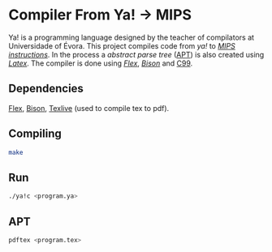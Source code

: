 # Compiler From Ya! -> MIPS

Ya! is a programming language designed by the teacher of compilators at Universidade of Évora.
This project compiles code from *ya!* to [*MIPS instructions*](https://en.wikipedia.org/wiki/MIPS_architecture). In the process a *abstract parse tree* ([APT](https://en.wikipedia.org/wiki/Parse_tree)) is also created using [*Latex*](https://en.wikipedia.org/wiki/LaTeX).
The compiler is done using [*Flex*](https://en.wikipedia.org/wiki/Flex_(lexical_analyser_generator)), [*Bison*](https://en.wikipedia.org/wiki/GNU_Bison) and [C99](https://en.wikipedia.org/wiki/C99).

## Dependencies
[Flex](https://github.com/westes/flex), [Bison](https://www.gnu.org/software/bison/), [Texlive](https://tug.org/texlive/) (used to compile tex to pdf).

## Compiling
```bash
make
```
## Run
```bash
./ya!c <program.ya>
```

## APT
```bash
pdftex <program.tex>
```

